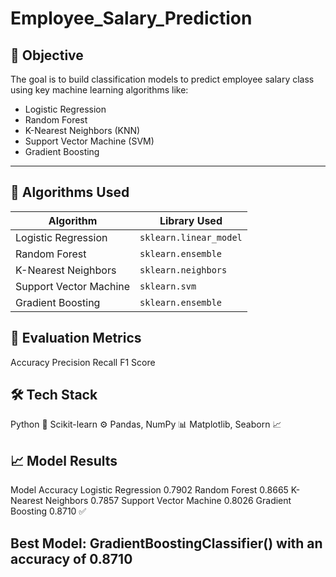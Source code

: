 # Employee_Salary_Prediction

## 📌 Objective

The goal is to build classification models to predict employee salary class  using key machine learning algorithms like:

- Logistic Regression
- Random Forest
- K-Nearest Neighbors (KNN)
- Support Vector Machine (SVM)
- Gradient Boosting

---

## 🧠 Algorithms Used

| Algorithm            | Library Used            |
|----------------------|--------------------------|
| Logistic Regression  | `sklearn.linear_model`   |
| Random Forest        | `sklearn.ensemble`       |
| K-Nearest Neighbors  | `sklearn.neighbors`      |
| Support Vector Machine | `sklearn.svm`         |
| Gradient Boosting    | `sklearn.ensemble`       |


## 🧪 Evaluation Metrics
Accuracy
Precision
Recall
F1 Score

## 🛠️ Tech Stack
Python 🐍
Scikit-learn ⚙️
Pandas, NumPy 📊
Matplotlib, Seaborn 📈


## 📈 Model Results
Model	Accuracy
Logistic Regression	0.7902
Random Forest	0.8665
K-Nearest Neighbors	0.7857
Support Vector Machine	0.8026
Gradient Boosting	0.8710 ✅

## Best Model: GradientBoostingClassifier() with an accuracy of 0.8710


